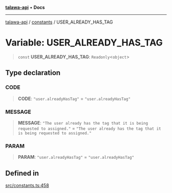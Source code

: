 [**talawa-api**](../../README.md) • **Docs**

***

[talawa-api](../../modules.md) / [constants](../README.md) / USER\_ALREADY\_HAS\_TAG

# Variable: USER\_ALREADY\_HAS\_TAG

> `const` **USER\_ALREADY\_HAS\_TAG**: `Readonly`\<`object`\>

## Type declaration

### CODE

> **CODE**: `"user.alreadyHasTag"` = `"user.alreadyHasTag"`

### MESSAGE

> **MESSAGE**: `"The user already has the tag that it is being requested to assigned."` = `"The user already has the tag that it is being requested to assigned."`

### PARAM

> **PARAM**: `"user.alreadyHasTag"` = `"user.alreadyHasTag"`

## Defined in

[src/constants.ts:458](https://github.com/PalisadoesFoundation/talawa-api/blob/6712e9940a5702665afc506fa9f6e9d7e1dc7991/src/constants.ts#L458)
